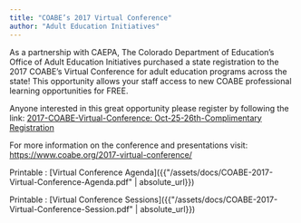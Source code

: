 ```yaml
---
title: "COABE’s 2017 Virtual Conference"
author: "Adult Education Initiatives"
---
```


As a partnership with CAEPA, The Colorado Department of Education’s Office of Adult Education Initiatives purchased a state registration to the 2017 COABE’s Virtual Conference for adult education programs across the state! This opportunity allows your staff access to new COABE professional learning opportunities for FREE.

Anyone interested in this great opportunity please register by following the link: [2017-COABE-Virtual-Conference: Oct-25-26th-Complimentary Registration](http://myemail.constantcontact.com/2017-COABE-Virtual-Conference-Oct-25---26th--Complimentary-Registration-.html?soid=1112004712009&aid=0ocrvSDHdZE)

For more information on the conference and presentations visit: <https://www.coabe.org/2017-virtual-conference/>

Printable
: [Virtual Conference Agenda]({{"/assets/docs/COABE-2017-Virtual-Conference-Agenda.pdf" | absolute_url}})

Printable
: [Virtual Conference Sessions]({{"/assets/docs/COABE-2017-Virtual-Conference-Session.pdf" | absolute_url}})
